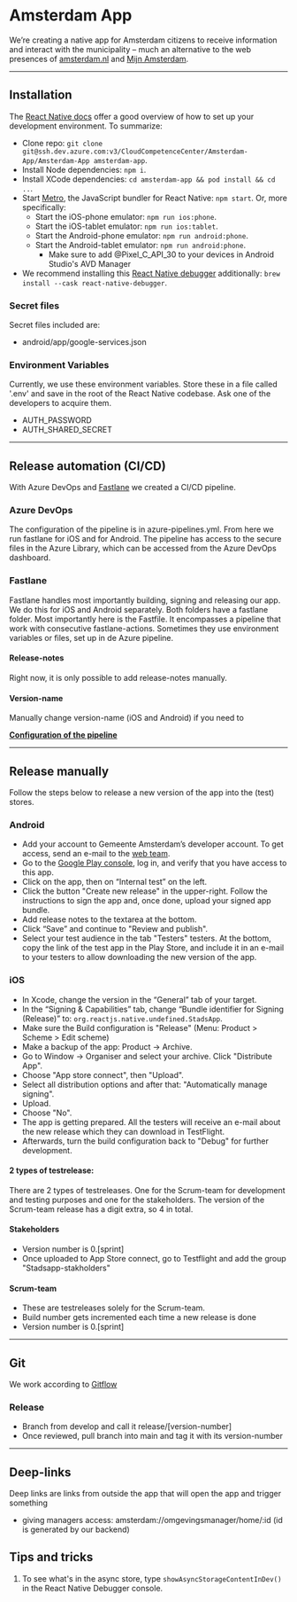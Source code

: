 # Amsterdam App

We’re creating a native app for Amsterdam citizens to receive information and interact with the municipality – much an
alternative to the web presences of [amsterdam.nl](https://www.amsterdam/nl)
and [Mijn Amsterdam](https://mijn.amsterdam.nl).

***
## Installation

The [React Native docs](https://reactnative.dev/docs/environment-setup) offer a good overview of how to set up your
development environment. To summarize:

- Clone repo: `git clone git@ssh.dev.azure.com:v3/CloudCompetenceCenter/Amsterdam-App/Amsterdam-App amsterdam-app`.
- Install Node dependencies: `npm i`.
- Install XCode dependencies: `cd amsterdam-app && pod install && cd ..`.
- Start [Metro](https://facebook.github.io/metro/), the JavaScript bundler for React Native: `npm start`. Or, more
  specifically:
    - Start the iOS-phone emulator: `npm run ios:phone`.
    - Start the iOS-tablet emulator: `npm run ios:tablet`.
    - Start the Android-phone emulator: `npm run android:phone`.
    - Start the Android-tablet emulator: `npm run android:phone`.
        - Make sure to add @Pixel_C_API_30 to your devices in Android Studio's AVD Manager
- We recommend installing this [React Native debugger](https://github.com/jhen0409/react-native-debugger) additionally:
  `brew install --cask react-native-debugger`.

### Secret files
Secret files included are:
- android/app/google-services.json

### Environment Variables
Currently, we use these environment variables. Store these in a file called '.env' and save in the root of the React Native codebase. Ask one of the developers to acquire them.
- AUTH_PASSWORD
- AUTH_SHARED_SECRET
***
## Release automation (CI/CD)

With Azure DevOps and [Fastlane](https://fastlane.tools/) we created a CI/CD pipeline.

### Azure DevOps
The configuration of the pipeline is in azure-pipelines.yml. From here we run fastlane for iOS and for Android. The pipeline has access to the secure files in the Azure Library, which can be accessed from the Azure DevOps dashboard.

### Fastlane
Fastlane handles most importantly building, signing and releasing our app. We do this for iOS and Android separately. Both folders have a fastlane folder. Most importantly here is the Fastfile. It encompasses a pipeline that work with consecutive fastlane-actions. Sometimes they use environment variables or files, set up in de Azure pipeline.
#### **Release-notes**
Right now, it is only possible to add release-notes manually.

#### **Version-name**
Manually change version-name (iOS and Android) if you need to

**[Configuration of the pipeline](README-build.md)**

***
## Release manually

Follow the steps below to release a new version of the app into the (test) stores.

### Android

- Add your account to Gemeente Amsterdam’s developer account. To get access, send an e-mail to
  the [web team](mailto:webteamcommunicatiebureau@amsterdam.nl).
- Go to the [Google Play console](https://play.google.com/console/), log in, and verify that you have access to this
  app.
- Click on the app, then on “Internal test” on the left.
- Click the button "Create new release" in the upper-right. Follow the instructions to sign the app and, once done,
  upload your signed app bundle.
- Add release notes to the textarea at the bottom.
- Click “Save” and continue to "Review and publish".
- Select your test audience in the tab "Testers" testers. At the bottom, copy the link of the test app in the Play
  Store, and include it in an e-mail to your testers to allow downloading the new version of the app.

### iOS

- In Xcode, change the version in the “General” tab of your target.
- In the “Signing & Capabilities” tab, change “Bundle identifier for Signing (Release)” to:
  `org.reactjs.native.undefined.StadsApp`.
- Make sure the Build configuration is "Release" (Menu: Product > Scheme > Edit scheme)
- Make a backup of the app: Product -> Archive.
- Go to Window -> Organiser and select your archive. Click "Distribute App".
- Choose "App store connect", then "Upload".
- Select all distribution options and after that: "Automatically manage signing".
- Upload.
- Choose "No".
- The app is getting prepared. All the testers will receive an e-mail about the new release which they can download in
  TestFlight.
- Afterwards, turn the build configuration back to "Debug" for further development.

#### **2 types of testrelease:**
There are 2 types of testreleases. One for the Scrum-team for development and testing purposes and one for the stakeholders. The version of the Scrum-team release has a digit extra, so 4 in total.

#### Stakeholders
- Version number is 0.\[sprint\]
- Once uploaded to App Store connect, go to Testflight and add the group "Stadsapp-stakholders"

#### Scrum-team
- These are testreleases solely for the Scrum-team.
- Build number gets incremented each time a new release is done
- Version number is 0.\[sprint\]
------------------------------------------

## Git
We work according to [Gitflow](https://www.atlassian.com/git/tutorials/comparing-workflows/gitflow-workflow)

### Release
- Branch from develop and call it release/\[version-number\]
- Once reviewed, pull branch into main and tag it with its version-number

------------------------------------------

## Deep-links
Deep links are links from outside the app that will open the app and trigger something
- giving managers access: amsterdam://omgevingsmanager/home/:id (id is generated by our backend)

## Tips and tricks

1. To see what's in the async store, type `showAsyncStorageContentInDev()` in the React Native Debugger console.
